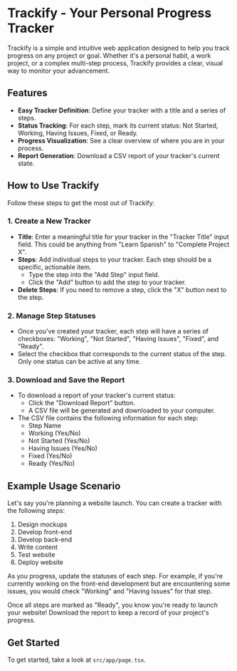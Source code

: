 # Trackify - Your Personal Progress Tracker

Trackify is a simple and intuitive web application designed to help you track progress on any project or goal. Whether it's a personal habit, a work project, or a complex multi-step process, Trackify provides a clear, visual way to monitor your advancement.

## Features

*   **Easy Tracker Definition**: Define your tracker with a title and a series of steps.
*   **Status Tracking**: For each step, mark its current status: Not Started, Working, Having Issues, Fixed, or Ready.
*   **Progress Visualization**: See a clear overview of where you are in your process.
*   **Report Generation**: Download a CSV report of your tracker's current state.

## How to Use Trackify

Follow these steps to get the most out of Trackify:

### 1. Create a New Tracker

*   **Title**: Enter a meaningful title for your tracker in the "Tracker Title" input field. This could be anything from "Learn Spanish" to "Complete Project X".
*   **Steps**: Add individual steps to your tracker. Each step should be a specific, actionable item.
    *   Type the step into the "Add Step" input field.
    *   Click the "Add" button to add the step to your tracker.
*   **Delete Steps**: If you need to remove a step, click the "X" button next to the step.

### 2. Manage Step Statuses

*   Once you've created your tracker, each step will have a series of checkboxes: "Working", "Not Started", "Having Issues", "Fixed", and "Ready".
*   Select the checkbox that corresponds to the current status of the step. Only one status can be active at any time.

### 3. Download and Save the Report

*   To download a report of your tracker's current status:
    *   Click the "Download Report" button.
    *   A CSV file will be generated and downloaded to your computer.
*   The CSV file contains the following information for each step:
    *   Step Name
    *   Working (Yes/No)
    *   Not Started (Yes/No)
    *   Having Issues (Yes/No)
    *   Fixed (Yes/No)
    *   Ready (Yes/No)

## Example Usage Scenario

Let's say you're planning a website launch. You can create a tracker with the following steps:

1.  Design mockups
2.  Develop front-end
3.  Develop back-end
4.  Write content
5.  Test website
6.  Deploy website

As you progress, update the statuses of each step. For example, if you're currently working on the front-end development but are encountering some issues, you would check "Working" and "Having Issues" for that step.

Once all steps are marked as "Ready", you know you're ready to launch your website! Download the report to keep a record of your project's progress.

## Get Started

To get started, take a look at `src/app/page.tsx`.
